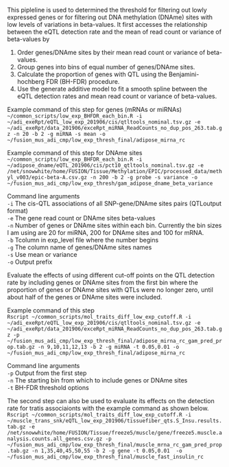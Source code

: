 This pipleline is used to determined the threshold for filtering out lowly expressed genes or for filtering out DNA methylation (DNAme) sites with low levels of variations in beta-values. It first accesses the relationship between the eQTL detection rate and the mean of read count or variance of beta-values by <br />
  1. Order genes/DNAme sites by their mean read count or variance of beta-values.<br />
  2. Group genes into bins of equal number of genes/DNAme sites.<br />
  3. Calculate the proportion of genes with QTL using the Benjamini-hochberg FDR (BH-FDR) procedure. <br />
  4. Use the generate additive model to fit a smooth spline between the eQTL detection rates and mean read count or variance of beta-values. <br />

Example command of this step for genes (mRNAs or miRNAs)<br />
  `~/common_scripts/low_exp_BHFDR_each_bin.R -i ~/adi_exeRpt/eQTL_low_exp_201906/cis/qtltools_nominal.tsv.gz -e ~/adi_exeRpt/data_201906/exceRpt_miRNA_ReadCounts_no_dup_pos_263.tab.gz -n 20 -b 2 -g miRNA -s mean -o ~/fusion_mus_adi_cmp/low_exp_thresh_final/adipose_mirna_rc`<br />

Example command of this step for DNAme sites <br />
  `~/common_scripts/low_exp_BHFDR_each_bin.R -i ~/adipose_dname/eQTL_201906/cis/pct10_qtltools_nominal.tsv.gz -e /net/snowwhite/home/FUSION/Tissue/Methylation/EPIC/processed_data/methyl_v003/epic-beta-A.csv.gz -n 200 -b 2 -g probe -s variance -o ~/fusion_mus_adi_cmp/low_exp_thresh/gam_adipose_dname_beta_variance`<br />

Command line arguments <br /> 
  `-i` The cis-QTL associations of all SNP-gene/DNAme sites pairs (QTLoutput format) <br />
  `-e` The gene read count or DNAme sites beta-values <br />
  `-n` Number of genes or DNAme sites within each bin. Currently the bin sizes I am using are 20 for miRNA, 200 for DNAme sites and 100 for mRNA. <br />
  `-b` Tcolumn in exp_level file where the number begins <br />
  `-g` The column name of genes/DNAme sites names <br />
  `-s` Use mean or variance <br />
  `-o` Output prefix <br />

Evaluate the effects of using different cut-off points on the QTL detection rate by including genes or DNAme sites from the first bin where the proportion of genes or DNAme sites with QTLs were no longer zero, until about half of the genes or DNAme sites were included.

Example command of this step <br />
  `Rscript ~/common_scripts/mol_traits_diff_low_exp_cutoff.R -i ~/adi_exeRpt/eQTL_low_exp_201906/cis/qtltools_nominal.tsv.gz -e ~/adi_exeRpt/data_201906/exceRpt_miRNA_ReadCounts_no_dup_pos_263.tab.gz -p ~/fusion_mus_adi_cmp/low_exp_thresh_final/adipose_mirna_rc_gam_pred_prop.tab.gz -n 9,10,11,12,13 -b 2 -g miRNA -t 0.05,0.01 -o ~/fusion_mus_adi_cmp/low_exp_thresh_final/adipose_mirna_rc`<br /> 

Command line arguments <br /> 
  `-p` Output from the first step <br />
  `-n` The starting bin from which to include genes or DNAme sites <br />
  `-t` BH-FDR threshold options <br />

The second step can also be used to evaluate its effects on the detection rate for tratis associaionts with the example command as shown below.<br />
`Rscript ~/common_scripts/mol_traits_diff_low_exp_cutoff.R -i ~/muscle_trans_snk/eQTL_low_exp_201906/tissuefiber_qts.S_Insu.results.tab.gz -e /net/snowwhite/home/FUSION/Tissue/freeze5/muscle/gene/freeze5.muscle.analysis.counts.all_genes.csv.gz -p ~/fusion_mus_adi_cmp/low_exp_thresh_final/muscle_mrna_rc_gam_pred_prop.tab.gz -n 1,35,40,45,50,55 -b 2 -g gene -t 0.05,0.01  -o ~/fusion_mus_adi_cmp/low_exp_thresh_final/muscle_fast_insulin_rc`

